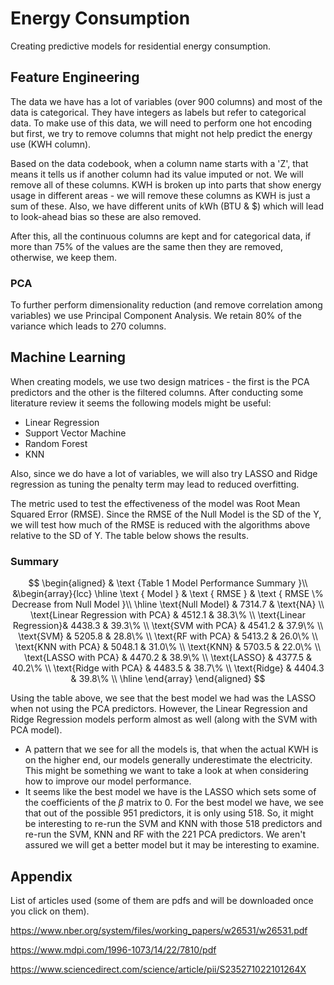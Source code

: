 # Energy Consumption
Creating predictive models for residential energy consumption.  

## Feature Engineering  

The data we have has a lot of variables (over 900 columns) and most of the data is categorical. They have integers as labels but refer to categorical data. To make use of this data, we will need to perform one hot encoding but first, we try to remove columns that might not help predict the energy use (KWH column).  

Based on the data codebook, when a column name starts with a 'Z', that means it tells us if another column had its value imputed or not. We will remove all of these columns. KWH is broken up into parts that show energy usage in different areas - we will remove these columns as KWH is just a sum of these. Also, we have different units of kWh (BTU & $) which will lead to look-ahead bias so these are also removed.  

After this, all the continuous columns are kept and for categorical data, if more than 75% of the values are the same then they are removed, otherwise, we keep them.  

### PCA  

To further perform dimensionality reduction (and remove correlation among variables) we use Principal Component Analysis. We retain 80% of the variance which leads to 270 columns.


## Machine Learning  

When creating models, we use two design matrices - the first is the PCA predictors and the other is the filtered columns. After conducting some literature review it seems the following models might be useful:  

* Linear Regression 
* Support Vector Machine 
* Random Forest 
* KNN  

Also, since we do have a lot of variables, we will also try LASSO and Ridge regression as tuning the penalty term may lead to reduced overfitting.  

The metric used to test the effectiveness of the model was Root Mean Squared Error (RMSE). Since the RMSE of the Null Model is the SD of the Y, we will test how much of the RMSE is reduced with the algorithms above relative to the SD of Y. The table below shows the results. 

### Summary

$$
\begin{aligned}
& \text {Table 1 Model Performance Summary }\\
&\begin{array}{lcc}
\hline
\text { Model } & \text { RMSE } & \text { RMSE \% Decrease from Null Model }\\
\hline 
\text{Null Model} & 7314.7 & \text{NA} \\
\text{Linear Regression with PCA} & 4512.1 & 38.3\% \\
\text{Linear Regression}& 4438.3 & 39.3\% \\
\text{SVM with PCA} & 4541.2 & 37.9\% \\
\text{SVM} & 5205.8 & 28.8\% \\
\text{RF with PCA} & 5413.2 & 26.0\% \\
\text{KNN with PCA} & 5048.1 & 31.0\% \\
\text{KNN} & 5703.5 & 22.0\% \\
\text{LASSO with PCA} & 4470.2 & 38.9\% \\
\text{LASSO} & 4377.5 & 40.2\% \\
\text{Ridge with PCA} & 4483.5 & 38.7\% \\
\text{Ridge} & 4404.3 & 39.8\% \\
\hline
\end{array}
\end{aligned}
$$

Using the table above, we see that the best model we had was the LASSO when not using the PCA predictors. However, the Linear Regression and Ridge Regression models perform almost as well (along with the SVM with PCA model).  
* A pattern that we see for all the models is, that when the actual KWH is on the higher end, our models generally underestimate the electricity. This might be something we want to take a look at when considering how to improve our model performance.  
* It seems like the best model we have is the LASSO which sets some of the coefficients of the $\beta$ matrix to 0. For the best model we have, we see that out of the possible 951 predictors, it is only using 518. So, it might be interesting to re-run the SVM and KNN with those 518 predictors and re-run the SVM, KNN and RF with the 221 PCA predictors. We aren't assured we will get a better model but it may be interesting to examine. 

## Appendix  

List of articles used (some of them are pdfs and will be downloaded once you click on them).  

https://www.nber.org/system/files/working_papers/w26531/w26531.pdf

https://www.mdpi.com/1996-1073/14/22/7810/pdf

https://www.sciencedirect.com/science/article/pii/S235271022101264X